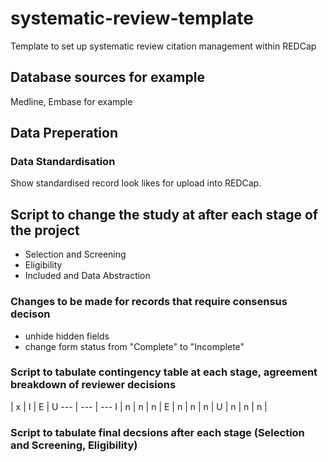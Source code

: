 # systematic-review-template
Template to set up systematic review citation management within REDCap

## Database sources for example
Medline, Embase for example 

## Data Preperation
### Data Standardisation
Show standardised record look likes for upload into REDCap.

## Script to change the study at after each stage of the project 
- Selection and Screening 
- Eligibility 
- Included and Data Abstraction

### Changes to be made for records that require consensus decison
- unhide hidden fields
- change form status from "Complete" to "Incomplete"

### Script to tabulate contingency table at each stage, agreement breakdown of reviewer decisions

| x | I | E | U 
--- | --- | --- 
I | n | n | n | 
E | n | n | n | 
U | n | n | n | 

### Script to tabulate final decsions after each stage (Selection and Screening, Eligibility)



